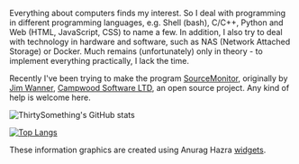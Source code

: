 Everything about computers finds my interest. So I deal with programming in different programming languages, e.g. Shell (bash), C/C++, Python and Web (HTML, JavaScript, CSS) to name a few. In addition, I also try to deal with technology in hardware and software, such as NAS (Network Attached Storage) or Docker. Much remains (unfortunately) only in theory - to implement everything practically, I lack the time.

Recently I've been trying to make the program [SourceMonitor], originally by [Jim Wanner], [Campwood Software LTD], an open source project. Any kind of help is welcome here.

![ThirtySomething's GitHub stats](https://github-readme-stats.vercel.app/api?username=ThirtySomething&show_icons=true&theme=transparent)

[![Top Langs](https://github-readme-stats.vercel.app/api/top-langs/?username=ThirtySomething)](https://github.com/anuraghazra/github-readme-stats)

These information graphics are created using Anurag Hazra [widgets][anuraghazra].

[anuraghazra]: https://github.com/anuraghazra/github-readme-stats
[Campwood Software LTD]: https://www.campwoodsw.com/sourcemonitor.html
[Jim Wanner]: https://campwoodsw.com/emcomp/about-us/
[SourceMonitor]: https://github.com/SourceMonitor/SM-Info
